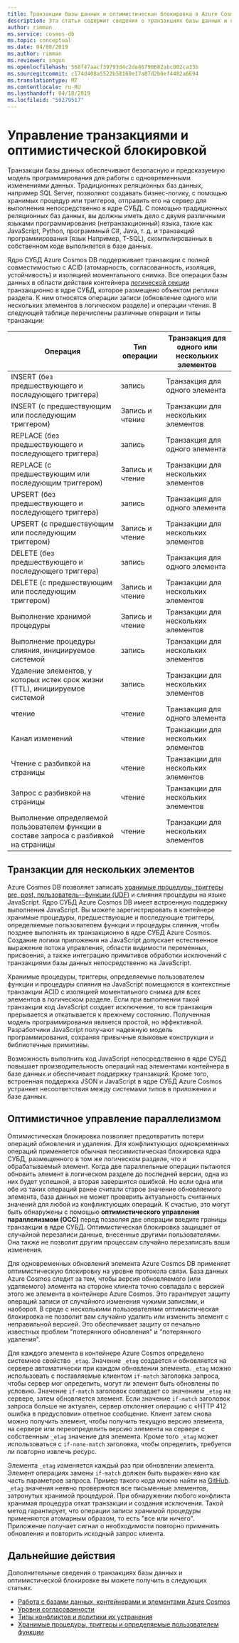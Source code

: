 ```yaml
---
title: Транзакции базы данных и оптимистическая блокировка в Azure Cosmos DB
description: Эта статья содержит сведения о транзакциях базы данных и оптимистической блокировке в Azure Cosmos DB
author: rimman
ms.service: cosmos-db
ms.topic: conceptual
ms.date: 04/08/2019
ms.author: rimman
ms.reviewer: sngun
ms.openlocfilehash: 568f47aacf39793d4c2da46798682abc002ca33b
ms.sourcegitcommit: c174d408a5522b58160e17a87d2b6ef4482a6694
ms.translationtype: MT
ms.contentlocale: ru-RU
ms.lasthandoff: 04/18/2019
ms.locfileid: "59279517"
---
```

# <a name="transactions-and-optimistic-concurrency-control"></a>Управление транзакциями и оптимистической блокировкой

Транзакции базы данных обеспечивают безопасную и предсказуемую модель программирования для работы с одновременными изменениями данных. Традиционных реляционных баз данных, например SQL Server, позволяют создавать бизнес-логику, с помощью хранимых процедур или триггеров, отправить его на сервер для выполнения непосредственно в ядре СУБД. С помощью традиционных реляционных баз данных, вы должны иметь дело с двумя различными языками программирования (нетранзакционный) языка, такие как JavaScript, Python, программный C#, Java, т. д. и транзакций программирования (язык Например, T-SQL), скомпилированных в собственном коде выполняется в базе данных.

Ядро СУБД Azure Cosmos DB поддерживает транзакции с полной совместимостью с ACID (атомарность, согласованность, изоляция, устойчивость) и изоляцией моментального снимка. Все операции базы данных в области действия контейнера [логической секции](partition-data.md) транзакционно в ядре СУБД, которое размещено объектом реплики раздела. К ним относятся операции записи (обновление одного или нескольких элементов в логическом разделе) и операции чтения. В следующей таблице перечислены различные операции и типы транзакции:

| **Операция**  | **Тип операции** | **Транзакция для одного или нескольких элементов** |
|---------|---------|---------|
| INSERT (без предшествующего и последующего триггера) | запись | Транзакция для одного элемента |
| INSERT (с предшествующим или последующим триггером) | Запись и чтение | Транзакции для нескольких элементов |
| REPLACE (без предшествующего и последующего триггера) | запись | Транзакция для одного элемента |
| REPLACE (с предшествующим или последующим триггером) | Запись и чтение | Транзакции для нескольких элементов |
| UPSERT (без предшествующего и последующего триггера) | запись | Транзакция для одного элемента |
| UPSERT (с предшествующим или последующим триггером) | Запись и чтение | Транзакции для нескольких элементов |
| DELETE (без предшествующего и последующего триггера) | запись | Транзакция для одного элемента |
| DELETE (с предшествующим или последующим триггером) | Запись и чтение | Транзакции для нескольких элементов |
| Выполнение хранимой процедуры | Запись и чтение | Транзакции для нескольких элементов |
| Выполнение процедуры слияния, инициируемое системой | запись | Транзакции для нескольких элементов |
| Удаление элементов, у которых истек срок жизни (TTL), инициируемое системой | запись | Транзакции для нескольких элементов |
| чтение | чтение | Транзакция для одного элемента |
| Канал изменений | чтение | Транзакции для нескольких элементов |
| Чтение с разбивкой на страницы | чтение | Транзакции для нескольких элементов |
| Запрос с разбивкой на страницы | чтение | Транзакции для нескольких элементов |
| Выполнение определяемой пользователем функции в составе запроса с разбивкой на страницы | чтение | Транзакции для нескольких элементов |

## <a name="multi-item-transactions"></a>Транзакции для нескольких элементов

Azure Cosmos DB позволяет записать [хранимые процедуры, триггеры pre, post, пользователь--функции (UDF)](stored-procedures-triggers-udfs.md) и слияния процедуры на языке JavaScript. Ядро СУБД Azure Cosmos DB имеет встроенную поддержку выполнения JavaScript. Вы можете зарегистрировать в контейнере хранимые процедуры, предшествующие и последующие триггеры, определяемые пользователем функции и процедуры слияния, чтобы позднее выполнять их транзакционно в ядре СУБД Azure Cosmos. Создание логики приложения на JavaScript допускает естественное выражение потока управления, области видимости переменных, присвоения, а также интеграцию примитивов обработки исключений с транзакциями базы данных непосредственно на JavaScript.

Хранимые процедуры, триггеры, определяемые пользователем функции и процедуры слияния на JavaScript помещаются в контекстные транзакции ACID с изоляцией моментального снимка для всех элементов в логическом разделе. Если при выполнении такой транзакции код JavaScript создает исключение, то вся транзакция прерывается и откатывается к прежнему состоянию. Полученная модель программирования является простой, но эффективной. Разработчики JavaScript получают надежную модель программирования, сохраняя привычные языковые конструкции и библиотечные примитивы.

Возможность выполнить код JavaScript непосредственно в ядре СУБД повышает производительность операций над элементами контейнера в базе данных и обеспечивает поддержку транзакций. Кроме того, встроенная поддержка JSON и JavaScript в ядре СУБД Azure Cosmos устраняет несоответствия между системами типов в приложении и базе данных.

## <a name="optimistic-concurrency-control"></a>Оптимистичное управление параллелизмом 

Оптимистическая блокировка позволяет предотвратить потери операций обновления и удаления. Для конфликтующих одновременных операций применяется обычная пессимистическая блокировка ядра СУБД, размещенного в том же логическом разделе, что и обрабатываемый элемент. Когда две параллельные операции пытаются обновить элемент в логическом разделе до последней версии, одна из них будет успешной, а вторая завершится ошибкой. Но если одна или обе из таких операций ранее считали старое значение обновляемого элемента, база данных не может проверить актуальность считанных значений для любой из конфликтующих операций. К счастью, это могут быть обнаружены с помощью **оптимистического управления параллелизмом (OCC)** перед позволяя две операции введите границы транзакции в ядре СУБД. Оптимистическая блокировка защищает от случайной перезаписи данные, внесенные другими пользователями. Она также не позволит другим процессам случайно перезаписать ваши изменения.

Для одновременных обновлений элемента Azure Cosmos DB применяет оптимистическую блокировку на уровне протокола связи. База данных Azure Cosmos следит за тем, чтобы версия обновляемого (или удаляемого) элемента на стороне клиента точно совпадала с версией этого же элемента в контейнере Azure Cosmos. Это гарантирует защиту операций записи от случайного изменения чужими записями, и наоборот. В среде с несколькими пользователями оптимистическая блокировка не позволит вам случайно удалить или изменить элемент с неправильной версией. Это обеспечивает защиту от печально известных проблем "потерянного обновления" и "потерянного удаления".

Для каждого элемента в контейнере Azure Cosmos определено системное свойство `_etag`. Значение `_etag` создается и обновляется на сервере автоматически при каждом обновлении элемента. `_etag` можно использовать с поставляемые клиентом `if-match` заголовка запроса, чтобы сервер мог определить, могут ли элемент быть обновлены по условию. Значение `if-match` заголовок совпадает со значением `_etag` на сервере, затем обновляется элемент. Если значение `if-match` заголовок запроса больше не актуален, сервер отклоняет операцию с «HTTP 412 ошибка в предусловии» ответное сообщение. Клиент затем снова можно получить элемент, чтобы получить текущую версию элемента, на сервере или переопределить версию элемента на сервере с собственным `_etag` значение для элемента. Кроме того `_etag` может использоваться с `if-none-match` заголовка, чтобы определить, требуется ли повторно извлечь ресурс. 

Элемента `_etag` изменяется каждый раз при обновлении элемента. Элемент операциях замены `if-match` должен быть выражен явно как часть параметров запроса. Пример такого кода можно найти на [GitHub](https://github.com/Azure/azure-documentdb-dotnet/blob/master/samples/code-samples/DocumentManagement/Program.cs#L398-L446). `_etag` значения неявно проверяются все письменные элементов, затронутых хранимой процедурой. При обнаружении любого конфликта хранимая процедура откат транзакции и создания исключения. Такой метод гарантирует, что операции записи хранимой процедуры применяются атомарным образом, то есть "все или ничего". Приложение получает сигнал о необходимости повторно применить обновления и повторить исходный запрос клиента.

## <a name="next-steps"></a>Дальнейшие действия

Дополнительные сведения о транзакциях базы данных и оптимистической блокировке вы можете получить в следующих статьях.

- [Работа с базами данных, контейнерами и элементами Azure Cosmos](databases-containers-items.md)
- [Уровни согласованности](consistency-levels.md)
- [Типы конфликтов и политики их устранения](conflict-resolution-policies.md)
- [Хранимые процедуры, триггеры и определяемые пользователем функции](stored-procedures-triggers-udfs.md)
